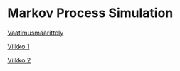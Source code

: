 # Markov Process Simulation

[Vaatimusmäärittely](https://github.com/volatilequark/ot-harjoitustyo/blob/master/docs/vaatimusmaarittely.md)

[Viikko 1](https://github.com/volatilequark/ot-harjoitustyo/blob/master/laskarit/viikko1/)

[Viikko 2](https://github.com/volatilequark/ot-harjoitustyo/tree/master/laskarit/viikko2/)



